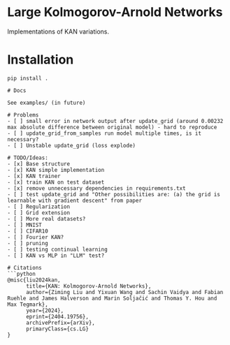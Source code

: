 # Large Kolmogorov-Arnold Networks
Implementations of KAN variations.

# Installation

```
pip install .

# Docs

See examples/ (in future)

# Problems
- [ ] small error in network output after update_grid (around 0.00232 max absolute difference between original model) - hard to reproduce
- [ ] update_grid_from_samples run model multiple times, is it necessary? 
- [ ] Unstable update_grid (loss explode)

# TODO/Ideas:
- [x] Base structure
- [x] KAN simple implementation
- [x] KAN trainer
- [x] train KAN on test dataset
- [x] remove unnecessary dependencies in requirements.txt
- [ ] test update_grid and "Other possibilities are: (a) the grid is learnable with gradient descent" from paper
- [ ] Regularization
- [ ] Grid extension
- [ ] More real datasets?
- [ ] MNIST
- [ ] CIFAR10
- [ ] Fourier KAN?
- [ ] pruning
- [ ] testing continual learning
- [ ] KAN vs MLP in "LLM" test?

# Citations
```python
@misc{liu2024kan,
      title={KAN: Kolmogorov-Arnold Networks}, 
      author={Ziming Liu and Yixuan Wang and Sachin Vaidya and Fabian Ruehle and James Halverson and Marin Soljačić and Thomas Y. Hou and Max Tegmark},
      year={2024},
      eprint={2404.19756},
      archivePrefix={arXiv},
      primaryClass={cs.LG}
}
```